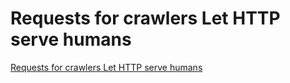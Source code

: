 # Requests for crawlers Let HTTP serve humans
[Requests for crawlers Let HTTP serve humans](https://aiwithcloud.com/2022/09/16/requests_for_crawlers_let_http_serve_humans/)
